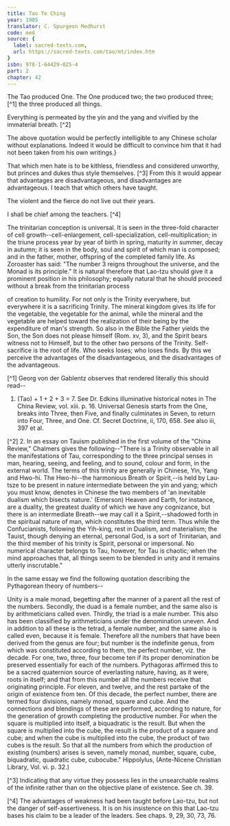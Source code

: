 ```yaml
---
title: Tao Te Ching
year: 1905
translator: C. Spurgeon Medhurst
code: med
source: {
  label: sacred-texts.com,
  url: https://sacred-texts.com/tao/mt/index.htm
}
isbn: 978-1-64429-025-4
part: 2
chapter: 42
---
```

The Tao produced One. The One produced two; the two produced three; [^1] the three produced all things.

Everything is permeated by the yin and the yang and vivified by the immaterial breath. [^2]

The above quotation would be perfectly intelligible to any Chinese scholar without explanations. Indeed it would be difficult to convince him that it had not been taken from his own writings.}

That which men hate is to be kithless, friendless and considered unworthy, but princes and dukes thus style themselves. [^3] From this it would appear that advantages are disadvantageous, and disadvantages are advantageous. I teach that which others have taught.

The violent and the fierce do not live out their years.

I shall be chief among the teachers. [^4]

The trinitarian conception is universal. It is seen in the three-fold character of cell growth--cell-enlargement, cell-specialization, cell-multiplication; in the triune process year by year of birth in spring, maturity in summer, decay in autumn; it is seen in the body, soul and spirit of which man is composed; and in the father, mother, offspring of the completed family life. As Zoroaster has said: "The number 3 reigns throughout the universe, and the Monad is its principle." It is natural therefore that Lao-tzu should give it a prominent position in his philosophy; equally natural that he should proceed without a break from the trinitarian process

of creation to humility. For not only is the Trinity everywhere, but everywhere it is a sacrificing Trinity. The mineral kingdom gives its life for the vegetable, the vegetable for the animal, while the mineral and the vegetable are helped toward the realization of their being by the expenditure of man's strength. So also in the Bible the Father yields the Son, the Son does not please himself (Rom. xv, 3), and the Spirit bears witness not to Himself, but to the other two persons of the Trinity. Self-sacrifice is the root of life. Who seeks loses; who loses finds. By this we perceive the advantages of the disadvantageous, and the disadvantages of the advantageous.



[^1] Georg von der Gablentz observes that rendered literally this should read--

1. (Tao) + 1 + 2 + 3 = 7. See Dr. Edkins illuminative historical notes in The China Review, vol. xiii. p. 16. Universal Genesis starts from the One, breaks into Three, then Five, and finally culminates in Seven, to return into Four, Three, and One. Cf. Secret Doctrine, ii, 170, 658. See also iii, 397 et al.

[^2] 2. In an essay on Tauism published in the first volume of the "China Review," Chalmers gives the following--"There is a Trinity observable in all the manifestations of Tau, corresponding to the three principal senses in man, hearing, seeing, and feeling, and to sound, colour and form, in the external world. The terms of this trinity are generally in Chinese, Yin, Yang and Hwo-hi. The Hwo-hi--the harmonious Breath or Spirit,--is held by Lau-tsze to be present in nature intermediate between the yin and yang; which you must know, denotes in Chinese the two members of 'an inevitable dualism which bisects nature.' (Emerson) Heaven and Earth, for instance, are a duality, the greatest duality of which we have any cognizance, but there is an intermediate Breath--we may call it a Spirit,--shadowed forth in the spiritual nature of man, which constitutes the third term. Thus while the Confucianists, following the Yih-king, rest in Dualism, and materialism; the Tauist, though denying an eternal, personal God, is a sort of Trinitarian, and the third member of his trinity is Spirit, personal or impersonal. No numerical character belongs to Tau, however, for Tau is chaotic; when the mind approaches that, all things seem to be blended in unity and it remains utterly inscrutable."

In the same essay we find the following quotation describing the Pythagorean theory of numbers--

Unity is a male monad, begetting after the manner of a parent all the rest of the numbers. Secondly, the duad is a female number, and the same also is by arithmeticians called even. Thirdly, the triad is a male number. This also has been classified by arithmeticians under the denomination uneven. And in addition to all these is the tetrad, a female number, and the same also is called even, because it is female. Therefore all the numbers that have been derived from the genus are four; but number is the indefinite genus, from which was constituted according to them, the perfect number, viz. the decade. For one, two, three, four become ten if its proper denomination be preserved essentially for each of the numbers. Pythagoras affirmed this to be a sacred quaternion source of everlasting nature, having, as it were, roots in itself; and that from this number all the numbers receive that originating principle. For eleven, and twelve, and the rest partake of the origin of existence from ten. Of this decade, the perfect number, there are termed four divisions, namely monad, square and cube. And the connections and blendings of these are performed, according to nature, for the generation of growth completing the productive number. For when the square is multiplied into itself, a biquadratic is the result. But when the square is multiplied into the cube, the result is the product of a square and cube; and when the cube is multiplied into the cube, the product of two cubes is the result. So that all the numbers from which the production of existing (numbers) arises is seven, namely monad, number, square, cube, biquadratic, quadratic cube, cubocube." Hippolylus, (Ante-Nicene Christian Library, Vol. vi. p. 32.)

[^3] Indicating that any virtue they possess lies in the unsearchable realms of the infinite rather than on the objective plane of existence. See ch. 39.

[^4] The advantages of weakness had been taught before Lao-tzu, but not the danger of self-assertiveness. It is on his insistence on this that Lao-tzu bases his claim to be a leader of the leaders. See chaps. 9, 29, 30, 73, 76.